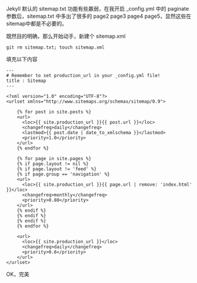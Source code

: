 Jekyll 默认的 sitemap.txt 功能有些羸弱，在我开启 _config.yml 中的 paginate 参数后，sitemap.txt 中多出了很多的 page2 page3 page4 page5，显然这些在sitemap中都是不必要的。

既然目的明确，那么开始动手，新建个 sitemap.xml
    
    git rm sitemap.txt; touch sitemap.xml
    

填充以下内容
    
    ---
    # Remember to set production_url in your _config.yml file!
    title : Sitemap
    ---
    
    <?xml version="1.0" encoding="UTF-8"?>
    <urlset xmlns="http://www.sitemaps.org/schemas/sitemap/0.9">
    
        {% for post in site.posts %}
        <url>
          <loc>{{ site.production_url }}{{ post.url }}</loc>
          <changefreq>daily</changefreq>
          <lastmod>{{ post.date | date_to_xmlschema }}</lastmod>
          <priority>1.0</priority>
        </url>
        {% endfor %}
    
        {% for page in site.pages %}
        {% if page.layout != nil %}
        {% if page.layout != 'feed' %}
        {% if page.group == 'navigation' %}
        <url>
          <loc>{{ site.production_url }}{{ page.url | remove: 'index.html' }}</loc>
          <changefreq>monthly</changefreq>
          <priority>0.80</priority>
        </url>
        {% endif %}
        {% endif %}
        {% endif %}
        {% endfor %}
    
        <url>
          <loc>{{ site.production_url }}</loc>
          <changefreq>daily</changefreq>
          <priority>0.6</priority>
        </url>
    </urlset>
    

OK，完美